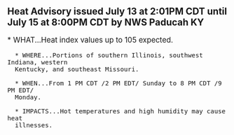 <p>
   <h2>Heat Advisory issued July 13 at 2:01PM CDT until July 15 at 8:00PM CDT by NWS Paducah KY</h2>
   <div style="font-size:120%">* WHAT...Heat index values up to 105 expected.
      
      * WHERE...Portions of southern Illinois, southwest Indiana, western
      Kentucky, and southeast Missouri.
      
      * WHEN...From 1 PM CDT /2 PM EDT/ Sunday to 8 PM CDT /9 PM EDT/
      Monday.
      
      * IMPACTS...Hot temperatures and high humidity may cause heat
      illnesses.
   </div>
</p>